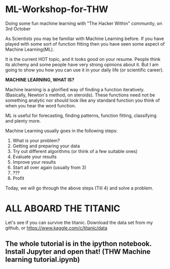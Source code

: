 # ML-Workshop-for-THW
Doing some fun machine learning with "The Hacker Within" community, on 3rd October 


As Scientists you may be familiar with Machine Learning before. If you have played with some sort of function fitting then you have seen some aspect of Machine Learning(ML).

It is the current HOT topic, and it looks good on your resume. People think its alchemy and some people have very strong opinions about it.
But I am going to show you how you can use it in your daily life (or scientific career).

**MACHINE LEARNING, WHAT IS?**

Machine learning is a glorified way of finding a function iteratively. (Basically, Newton's method, on steroids).
These functions need not be something analytic nor should look like any standard function you think of when you hear the word function.

ML is useful for forecasting, finding patterns, function fitting, classifying and plenty more.

Machine Learning usually goes in the following steps:
1. What is your problem?
2. Getting and preparing your data
3. Try out different algorithms (or think of a few suitable ones)
4. Evaluate your results
5. Improve your results
6. Start all over again (usually from 3)
7. ???
8. Profit

Today, we will go through the above steps (Till 4) and solve a problem.

ALL ABOARD THE TITANIC
======================

Let's see if you can survive the titanic. Download the data set from my github, or https://www.kaggle.com/c/titanic/data 


## The whole tutorial is in the ipython notebook. Install Jupyter and open that! (THW Machine learning tutorial.ipynb)	 ##





